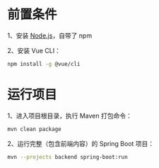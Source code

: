 # 前置条件

1、安装 [Node.js](https://nodejs.org/en/download/)，自带了 npm

2、安装 Vue CLI：

```bash
npm install -g @vue/cli
```

# 运行项目

1、进入项目根目录，执行 Maven 打包命令：

```bash
mvn clean package
```

2、运行完整（包含前端内容）的 Spring Boot 项目：

```bash
mvn --projects backend spring-boot:run
```
